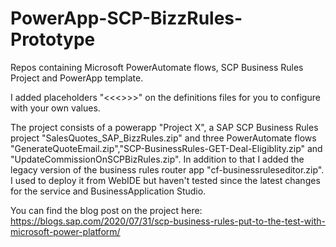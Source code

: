 # PowerApp-SCP-BizzRules-Prototype
Repos containing Microsoft PowerAutomate flows, SCP Business Rules Project and PowerApp template.

I added placeholders "<<<>>>" on the definitions files for you to configure with your own values.

The project consists of a powerapp "Project X", a SAP SCP Business Rules project "SalesQuotes_SAP_BizzRules.zip" and three PowerAutomate flows "GenerateQuoteEmail.zip","SCP-BusinessRules-GET-Deal-Eligiblity.zip" and "UpdateCommissionOnSCPBizRules.zip". In addition to that I added the legacy version of the business rules router app "cf-businessruleseditor.zip". I used to deploy it from WebIDE but haven't tested since the latest changes for the service and BusinessApplication Studio.

You can find the blog post on the project here: https://blogs.sap.com/2020/07/31/scp-business-rules-put-to-the-test-with-microsoft-power-platform/
